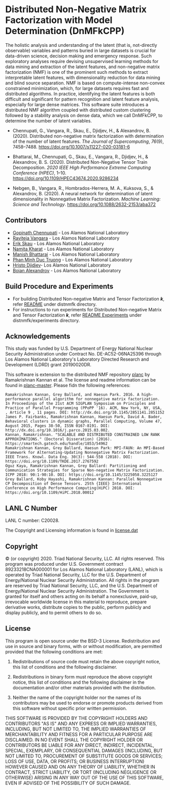 # Distributed Non-Negative Matrix Factorization with Model Determination (DnMFkCPP)

The holistic analysis and understanding of the latent (that is, not-directly observable) variables and patterns buried in large datasets is crucial for data-driven science, decision making and emergency response. Such exploratory analyses require devising unsupervised learning methods for data mining and extraction of the latent features, and non-negative matrix factorization (NMF) is one of the prominent such methods to extract interpretable latent features, with dimensionality reduction for data mining and blind source separation. NMF is based on compute-intense non-convex constrained minimization, which, for large datasets requires fast and distributed algorithms. In practice, identifying the latent features is both difficult and significant for pattern recognition and latent feature analysis, especially for large dense matrices. This software suite introduces a distributed NMF algorithm coupled with distributed custom clustering followed by a stability analysis on dense data, which we call DnMFkCPP, to determine the number of latent variables. 



-  <div class="csl-entry">Chennupati, G., Vangara, R., Skau, E., Djidjev, H., &amp; Alexandrov, B. (2020). Distributed non-negative matrix factorization with determination of the number of latent features. <i>The Journal of Supercomputing</i>, <i>76</i>(9), 7458–7488. <a href="https://doi.org/10.1007/s11227-020-03181-6">https://doi.org/10.1007/s11227-020-03181-6</a></div>
  <span class="Z3988" title="url_ver=Z39.88-2004&amp;ctx_ver=Z39.88-2004&amp;rfr_id=info%3Asid%2Fzotero.org%3A2&amp;rft_id=info%3Adoi%2F10.1007%2Fs11227-020-03181-6&amp;rft_val_fmt=info%3Aofi%2Ffmt%3Akev%3Amtx%3Ajournal&amp;rft.genre=article&amp;rft.atitle=Distributed%20non-negative%20matrix%20factorization%20with%20determination%20of%20the%20number%20of%20latent%20features&amp;rft.jtitle=The%20Journal%20of%20Supercomputing&amp;rft.stitle=J%20Supercomput&amp;rft.volume=76&amp;rft.issue=9&amp;rft.aufirst=Gopinath&amp;rft.aulast=Chennupati&amp;rft.au=Gopinath%20Chennupati&amp;rft.au=Raviteja%20Vangara&amp;rft.au=Erik%20Skau&amp;rft.au=Hristo%20Djidjev&amp;rft.au=Boian%20Alexandrov&amp;rft.date=2020-09&amp;rft.pages=7458-7488&amp;rft.spage=7458&amp;rft.epage=7488&amp;rft.issn=0920-8542%2C%201573-0484&amp;rft.language=en"></span>
-  <div class="csl-entry">Bhattarai, M., Chennupati, G., Skau, E., Vangara, R., Djidjev, H., &amp; Alexandrov, B. S. (2020). Distributed Non-Negative Tensor Train Decomposition. <i>2020 IEEE High Performance Extreme Computing Conference (HPEC)</i>, 1–10. <a href="https://doi.org/10.1109/HPEC43674.2020.9286234">https://doi.org/10.1109/HPEC43674.2020.9286234</a></div>
  <span class="Z3988" title="url_ver=Z39.88-2004&amp;ctx_ver=Z39.88-2004&amp;rfr_id=info%3Asid%2Fzotero.org%3A2&amp;rft_id=info%3Adoi%2F10.1109%2FHPEC43674.2020.9286234&amp;rft_id=urn%3Aisbn%3A978-1-72819-219-2&amp;rft_val_fmt=info%3Aofi%2Ffmt%3Akev%3Amtx%3Abook&amp;rft.genre=proceeding&amp;rft.atitle=Distributed%20Non-Negative%20Tensor%20Train%20Decomposition&amp;rft.btitle=2020%20IEEE%20High%20Performance%20Extreme%20Computing%20Conference%20(HPEC)&amp;rft.place=Waltham%2C%20MA%2C%20USA&amp;rft.publisher=IEEE&amp;rft.aufirst=Manish&amp;rft.aulast=Bhattarai&amp;rft.au=Manish%20Bhattarai&amp;rft.au=Gopinath%20Chennupati&amp;rft.au=Erik%20Skau&amp;rft.au=Raviteja%20Vangara&amp;rft.au=Hristo%20Djidjev&amp;rft.au=Boian%20S.%20Alexandrov&amp;rft.date=2020-09-22&amp;rft.pages=1-10&amp;rft.spage=1&amp;rft.epage=10&amp;rft.isbn=978-1-72819-219-2&amp;rft.language=en"></span>
- <div class="csl-entry">Nebgen, B., Vangara, R., Hombrados-Herrera, M. A., Kuksova, S., &amp; Alexandrov, B. (2020). A neural network for determination of latent dimensionality in Nonnegative Matrix Factorization. <i>Machine Learning: Science and Technology</i>. <a href="https://doi.org/10.1088/2632-2153/aba372">https://doi.org/10.1088/2632-2153/aba372</a></div>
  <span class="Z3988" title="url_ver=Z39.88-2004&amp;ctx_ver=Z39.88-2004&amp;rfr_id=info%3Asid%2Fzotero.org%3A2&amp;rft_id=info%3Adoi%2F10.1088%2F2632-2153%2Faba372&amp;rft_val_fmt=info%3Aofi%2Ffmt%3Akev%3Amtx%3Ajournal&amp;rft.genre=article&amp;rft.atitle=A%20neural%20network%20for%20determination%20of%20latent%20dimensionality%20in%20Nonnegative%20Matrix%20Factorization&amp;rft.jtitle=Machine%20Learning%3A%20Science%20and%20Technology&amp;rft.stitle=Mach.%20Learn.%3A%20Sci.%20Technol.&amp;rft.aufirst=Benjamin&amp;rft.aulast=Nebgen&amp;rft.au=Benjamin%20Nebgen&amp;rft.au=Raviteja%20Vangara&amp;rft.au=Miguel%20A.%20Hombrados-Herrera&amp;rft.au=Svetlana%20Kuksova&amp;rft.au=Boian%20Alexandrov&amp;rft.date=2020-07-07&amp;rft.issn=2632-2153&amp;rft.language=en"></span>
  


## Contributors

* [Gopinath  Chennupati](mailto:gchennupati@lanl.gov) - Los Alamos National Laboratory
* [Raviteja Vangara](mailto:rvangara@lanl.gov) - Los Alamos National Laboratory
* [Erik Skau](mailto:ewskau@lanl.gov) - Los Alamos National Laboratory
* [Namita Kharat](mailto:namita@lanl.gov) - Los Alamos National Laboratory
* [Manish Bhattarai](mailto:ceodspspectrum@lanl.gov) - Los Alamos National Laboratory
* [Phan Minh Duc Truong](mailto:dptruong@lanl.gov) - Los Alamos National Laboratory
* [Hristo Djidjev](mailto:djidjev@lanl.gov)- Los Alamos National Laboratory
* [Boian Alexandrov](mailto:boian@lanl.gov) - Los Alamos National Laboratory

## Build Procedure and Experiments

* For building Distributed Non-negative Matrix and Tensor Factorization **_k_**,  refer [README](distnmfk/README.md) under distnmfk directory. 
* For instructions to run experiments for Distributed Non-negative Matrix and Tensor Factorization **_k_**,  refer [README Experiments](distnmfk/experiments/README_EXPS.md) under distnmfk/experiments directory.

## Acknowledgements
This study was funded by U.S. Department of Energy National Nuclear Security Administration under Contract No. DE-AC52-06NA25396 through Los Alamos National Laboratory's Laboratory Directed Research and Development (LDRD) grant 20190020DR.

This software is extension to the distributed NMF repository [planc](https://github.com/ramkikannan/planc) by Ramakrishnan Kannan et al. The license and readme information can be found in [planc-master](planc-master/). Please fidn the following references:


    Ramakrishnan Kannan, Grey Ballard, and Haesun Park. 2016. A high-performance parallel algorithm for nonnegative matrix factorization. In Proceedings of the 21st ACM SIGPLAN Symposium on Principles and Practice of Parallel Programming (PPoPP '16). ACM, New York, NY, USA, , Article 9 , 11 pages. DOI: http://dx.doi.org/10.1145/2851141.2851152
    James P. Fairbanks, Ramakrishnan Kannan, Haesun Park, David A. Bader, Behavioral clusters in dynamic graphs, Parallel Computing, Volume 47, August 2015, Pages 38-50, ISSN 0167-8191. DOI: http://dx.doi.org/10.1016/j.parco.2015.03.002.
    Kannan, Ramakrishnan. "SCALABLE AND DISTRIBUTED CONSTRAINED LOW RANK APPROXIMATIONS." (Doctoral Disseration) (2016). https://smartech.gatech.edu/handle/1853/54962
    Ramakrishnan Kannan, Grey Ballard, Haesun Park: MPI-FAUN: An MPI-Based Framework for Alternating-Updating Nonnegative Matrix Factorization. IEEE Trans. Knowl. Data Eng. 30(3): 544-558 (2018). DOI: https://doi.org/10.1109/TKDE.2017.2767592
    Oguz Kaya, Ramakrishnan Kannan, Grey Ballard: Partitioning and Communication Strategies for Sparse Non-negative Matrix Factorization. ICPP 2018: 90:1-90:10. DOI: https://doi.org/10.1145/3225058.3225127
    Grey Ballard, Koby Hayashi, Ramakrishnan Kannan: Parallel Nonnegative CP Decomposition of Dense Tensors. 25th {IEEE} International Conference on High Performance Computing(HiPC) 2018. DOI: https://doi.org/10.1109/HiPC.2018.00012



## LANL C Number
LANL C number: C20028.
 
The Copyright and Licensing information is found in [license.dat](license.dat)
## Copyright
© (or copyright) 2020. Triad National Security, LLC. All rights reserved.
This program was produced under U.S. Government contract 89233218CNA000001 for Los Alamos National Laboratory (LANL), which is operated by Triad National Security, LLC for the U.S. 
Department of Energy/National Nuclear Security Administration. All rights in the program are reserved by Triad National Security, LLC, and the U.S. Department of Energy/National Nuclear Security Administration. The Government is granted for itself and others acting on its behalf a nonexclusive, paid-up, irrevocable worldwide license in this material to reproduce, prepare derivative works, distribute copies to the public, perform publicly and display publicly, and to permit others to do so.
## License
This program is open source under the BSD-3 License.
Redistribution and use in source and binary forms, with or without modification, are permitted provided that the following conditions are met:
1. Redistributions of source code must retain the above copyright notice, this list of conditions and the following disclaimer.
 
2. Redistributions in binary form must reproduce the above copyright notice, this list of conditions and the following disclaimer in the documentation and/or other materials provided with the distribution.
 
3. Neither the name of the copyright holder nor the names of its contributors may be used to endorse or promote products derived from this software without specific prior written permission.

THIS SOFTWARE IS PROVIDED BY THE COPYRIGHT HOLDERS AND CONTRIBUTORS "AS IS" AND ANY EXPRESS OR IMPLIED WARRANTIES, INCLUDING, BUT NOT LIMITED TO, THE IMPLIED WARRANTIES OF MERCHANTABILITY AND FITNESS FOR A PARTICULAR PURPOSE ARE DISCLAIMED. IN NO EVENT SHALL THE COPYRIGHT HOLDER OR CONTRIBUTORS BE LIABLE FOR ANY DIRECT, INDIRECT, INCIDENTAL, SPECIAL, EXEMPLARY, OR CONSEQUENTIAL DAMAGES (INCLUDING, BUT NOT LIMITED TO, PROCUREMENT OF SUBSTITUTE GOODS OR SERVICES; LOSS OF USE, DATA, OR PROFITS; OR BUSINESS INTERRUPTION) HOWEVER CAUSED AND ON ANY THEORY OF LIABILITY, WHETHER IN CONTRACT, STRICT LIABILITY, OR TORT (INCLUDING NEGLIGENCE OR OTHERWISE) ARISING IN ANY WAY OUT OF THE USE OF THIS SOFTWARE, EVEN IF ADVISED OF THE POSSIBILITY OF SUCH DAMAGE.
